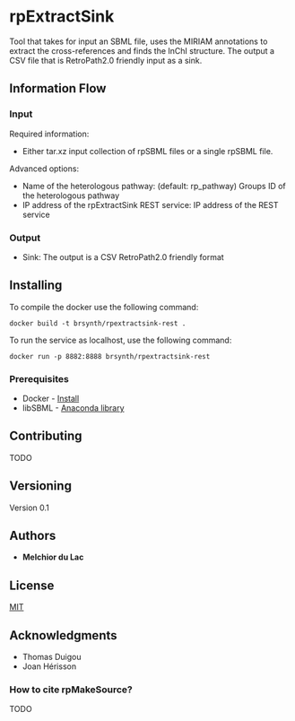 # rpExtractSink

Tool that takes for input an SBML file, uses the MIRIAM annotations to extract the cross-references and finds the InChI structure. The output a CSV file that is RetroPath2.0 friendly input as a sink. 

## Information Flow

### Input

Required information:
* Either tar.xz input collection of rpSBML files or a single rpSBML file.

Advanced options:
* Name of the heterologous pathway: (default: rp_pathway) Groups ID of the heterologous pathway
* IP address of the rpExtractSink REST service: IP address of the REST service

### Output

* Sink: The output is a CSV RetroPath2.0 friendly format 

## Installing

To compile the docker use the following command:

```
docker build -t brsynth/rpextractsink-rest .
```

To run the service as localhost, use the following command:

```
docker run -p 8882:8888 brsynth/rpextractsink-rest
```

### Prerequisites

* Docker - [Install](https://docs.docker.com/v17.09/engine/installation/)
* libSBML - [Anaconda library](https://anaconda.org/SBMLTeam/python-libsbml)

## Contributing

TODO

## Versioning

Version 0.1

## Authors

* **Melchior du Lac** 

## License

[MIT](https://github.com/Galaxy-SynBioCAD/rpExtractSink/blob/master/LICENSE)

## Acknowledgments

* Thomas Duigou
* Joan Hérisson

### How to cite rpMakeSource?

TODO
